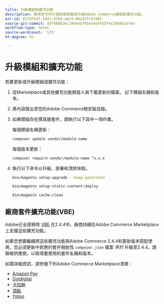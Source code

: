 ```yaml
---
title: 升級模組和擴充功能
description: 使用命令列介面和撰寫器來升級Adobe Commerce模組和擴充功能。
exl-id: 017d75df-fd21-4fb4-abc9-80a35fc47d0f
source-git-commit: ddf988826c29b4ebf054a4d4fb5f4c285662ef4e
workflow-type: tm+mt
source-wordcount: '173'
ht-degree: 0%

---
```


# 升級模組和擴充功能

若要更新或升級模組或擴充功能：

1. 從Marketplace或其他擴充功能開發人員下載更新的檔案。 記下模組名稱和版本。

1. 將內容匯出至您的Adobe Commerce根安裝目錄。

1. 如果模組存在撰寫器套件，請執行以下其中一項作業。

   每個模組名稱更新：

   ```bash
   composer update vendor/module-name
   ```

   每個版本更新：

   ```bash
   composer require vendor/module-name ^x.x.x
   ```

1. 執行以下命令以升級、部署和清除快取。

   ```bash
   bin/magento setup:upgrade --keep-generated
   ```

   ```bash
   bin/magento setup:static-content:deploy
   ```

   ```bash
   bin/magento cache:clean
   ```

## 廠商套件擴充功能(VBE)

Adobe已全部移除 [VBE](https://devdocs.magento.com/extensions/vendor/) 在2.4.4中。廠商持續在Adobe Commerce Marketplace上支援這些擴充功能。

如果您想要繼續將這些擴充功能與Adobe Commerce 2.4.4和更新版本搭配使用，您必須更新中對應的套件相依性 `composer.json` 檔案 _早於_ 升級至2.4.4。請聯絡供應商，以取得要使用的套件名稱和版本。

如需詳細資訊，請參閱下列Adobe Commerce Marketplace清單：

- [Amazon Pay](https://marketplace.magento.com/amzn-amazon-pay-magento-2-module.html)
- [Dotdigital](https://marketplace.magento.com/dotdigital-dotdigital-magento2-os-package.html)
- [卡拉納](https://marketplace.magento.com/klarna-m2-klarna.html)
- [頂點](https://marketplace.magento.com/vertexinc-vertex-tax-module.html)
- [Yotpo](https://marketplace.magento.com/yotpo-module-yotpo.html)
